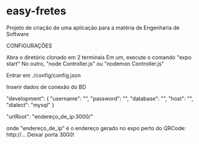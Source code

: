 # easy-fretes

Projeto de criação de uma aplicação para a matéria de Engenharia de Software

CONFIGURAÇÕES

Abra o diretório clonado em 2 terminais
Em um, execute o comando "expo start"
No outro, "node Controller.js" ou "nodemon Controller.js"

Entrar em ./config/config.json

Inserir dados de conexão do BD

"development": {
  "username": "",
  "password": "",
  "database": "",
  "host": "",
  "dialect": "mysql"
}

"urlRoot": "endereço_de_ip:3000/"

onde "endereço_de_ip" é o endereço gerado no expo perto do QRCode: http://...
Deixar porta 3000!


